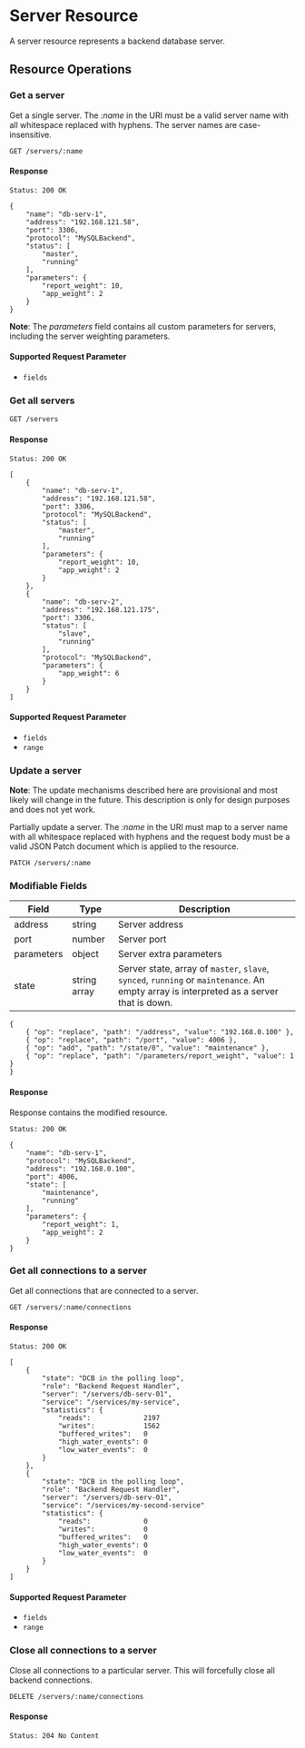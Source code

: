 # Server Resource

A server resource represents a backend database server.

## Resource Operations

### Get a server

Get a single server. The _:name_ in the URI must be a valid server name with all
whitespace replaced with hyphens. The server names are case-insensitive.

```
GET /servers/:name
```

#### Response

```
Status: 200 OK

{
    "name": "db-serv-1",
    "address": "192.168.121.58",
    "port": 3306,
    "protocol": "MySQLBackend",
    "status": [
        "master",
        "running"
    ],
    "parameters": {
        "report_weight": 10,
        "app_weight": 2
    }
}
```

**Note**: The _parameters_ field contains all custom parameters for
  servers, including the server weighting parameters.

#### Supported Request Parameter

- `fields`

### Get all servers

```
GET /servers
```

#### Response

```
Status: 200 OK

[
    {
        "name": "db-serv-1",
        "address": "192.168.121.58",
        "port": 3306,
        "protocol": "MySQLBackend",
        "status": [
            "master",
            "running"
        ],
        "parameters": {
            "report_weight": 10,
            "app_weight": 2
        }
    },
    {
        "name": "db-serv-2",
        "address": "192.168.121.175",
        "port": 3306,
        "status": [
            "slave",
            "running"
        ],
        "protocol": "MySQLBackend",
        "parameters": {
            "app_weight": 6
        }
    }
]
```

#### Supported Request Parameter

- `fields`
- `range`

### Update a server

**Note**: The update mechanisms described here are provisional and most likely
  will change in the future. This description is only for design purposes and
  does not yet work.

Partially update a server. The _:name_ in the URI must map to a server name with
all whitespace replaced with hyphens and the request body must be a valid JSON
Patch document which is applied to the resource.

```
PATCH /servers/:name
```

### Modifiable Fields

|Field      |Type        |Description                                                                  |
|-----------|------------|-----------------------------------------------------------------------------|
|address    |string      |Server address                                                               |
|port       |number      |Server port                                                                  |
|parameters |object      |Server extra parameters                                                      |
|state      |string array|Server state, array of `master`, `slave`, `synced`, `running` or `maintenance`. An empty array is interpreted as a server that is down.|

```
{
    { "op": "replace", "path": "/address", "value": "192.168.0.100" },
    { "op": "replace", "path": "/port", "value": 4006 },
    { "op": "add", "path": "/state/0", "value": "maintenance" },
    { "op": "replace", "path": "/parameters/report_weight", "value": 1 }
}
```

#### Response

Response contains the modified resource.

```
Status: 200 OK

{
    "name": "db-serv-1",
    "protocol": "MySQLBackend",
    "address": "192.168.0.100",
    "port": 4006,
    "state": [
        "maintenance",
        "running"
    ],
    "parameters": {
        "report_weight": 1,
        "app_weight": 2
    }
}
```

### Get all connections to a server

Get all connections that are connected to a server.

```
GET /servers/:name/connections
```

#### Response

```
Status: 200 OK

[
    {
        "state": "DCB in the polling loop",
        "role": "Backend Request Handler",
        "server": "/servers/db-serv-01",
        "service": "/services/my-service",
        "statistics": {
            "reads":             2197
            "writes":            1562
            "buffered_writes":   0
            "high_water_events": 0
            "low_water_events":  0
        }
    },
    {
        "state": "DCB in the polling loop",
        "role": "Backend Request Handler",
        "server": "/servers/db-serv-01",
        "service": "/services/my-second-service"
        "statistics": {
            "reads":             0
            "writes":            0
            "buffered_writes":   0
            "high_water_events": 0
            "low_water_events":  0
        }
    }
]
```

#### Supported Request Parameter

- `fields`
- `range`

### Close all connections to a server

Close all connections to a particular server. This will forcefully close all
backend connections.

```
DELETE /servers/:name/connections
```

#### Response

```
Status: 204 No Content
```
